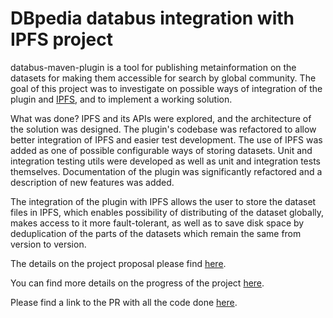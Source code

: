 # DBpedia databus integration with IPFS project

databus-maven-plugin is a tool for publishing metainformation on the datasets for making them accessible for search by global community. The goal of this project was to investigate on possible ways of integration of the plugin and [IPFS](https://ipfs.io), and to implement a working solution.

What was done? IPFS and its APIs were explored, and the architecture of the solution was designed. The plugin's codebase was refactored to allow better integration of IPFS and easier test development. The use of IPFS was added as one of possible configurable ways of storing datasets. Unit and integration testing utils were developed as well as unit and integration tests themselves. Documentation of the plugin was significantly refactored and a description of new features was added.

The integration of the plugin with IPFS allows the user to store the dataset files in IPFS, which enables possibility of distributing of the dataset globally, makes access to it more fault-tolerant, as well as to save disk space by deduplication of the parts of the datasets which remain the same from version to version.


The details on the project proposal please find [here](Proposal.md).

You can find more details on the progress of the project [here](Project_progress_report.md).

Please find a link to the PR with all the code done [here](https://github.com/dbpedia/databus-maven-plugin/pull/130).
